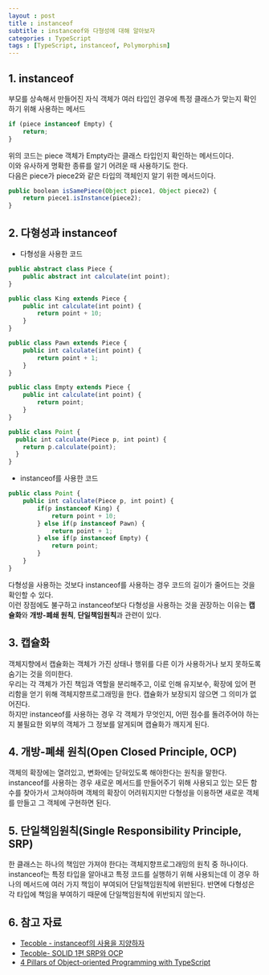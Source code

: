 ```yaml
---
layout : post
title : instanceof
subtitle : instanceof와 다형성에 대해 알아보자
categories : TypeScript
tags : [TypeScript, instanceof, Polymorphism]
---
```


## 1. instanceof
부모를 상속해서 만들어진 자식 객체가 여러 타입인 경우에 특정 클래스가 맞는지 확인하기 위해 사용하는 메서드<br/>

```TypeScript
if (piece instanceof Empty) {
    return;
}
```
위의 코드는 piece 객체가 Empty라는 클래스 타입인지 확인하는 메서드이다.<br/>
이와 유사하게 명확한 종류를 알기 어려운 때 사용하기도 한다.<br/>
다음은 piece가 piece2와 같은 타입의 객체인지 알기 위한 메서드이다.

```TypeScript
public boolean isSamePiece(Object piece1, Object piece2) {
    return piece1.isInstance(piece2);
}
```

## 2. 다형성과 instanceof

- 다형성을 사용한 코드

```TypeScript
public abstract class Piece {
    public abstract int calculate(int point);
}

public class King extends Piece {
    public int calculate(int point) {
        return point + 10;
    }
}

public class Pawn extends Piece {
    public int calculate(int point) {
        return point + 1;
    }
}

public class Empty extends Piece {
    public int calculate(int point) {
        return point;
    }
}

public class Point {
  public int calculate(Piece p, int point) {
    return p.calculate(point);
  }
}
```

- instanceof를 사용한 코드

```TypeScript
public class Point {
    public int calculate(Piece p, int point) {
        if(p instanceof King) {
            return point + 10;
        } else if(p instanceof Pawn) {
            return point + 1;
        } else if(p instanceof Empty) {
            return point;
        }
    }
}
```

다형성을 사용하는 것보다 instanceof를 사용하는 경우 코드의 길이가 줄어드는 것을 확인할 수 있다.<br/>
이런 장점에도 불구하고 instanceof보다 다형성을 사용하는 것을 권장하는 이유는 <b>캡슐화</b>와 <b>개방-폐쇄 원칙</b>, <b>단일책임원칙</b>과 관련이 있다.<br/>

## 3. 캡슐화
객체지향에서 캡슐화는 객체가 가진 상태나 행위를 다른 이가 사용하거나 보지 못하도록 숨기는 것을 의미한다.<br/>
우리는 각 객체가 가진 책임과 역할을 분리해주고, 이로 인해 유지보수, 확장에 있어 편리함을 얻기 위해 객체지향프로그래밍을 한다. 캡슐화가 보장되지 않으면 그 의미가 없어진다.<br/>
하지만 instanceof를 사용하는 경우 각 객체가 무엇인지, 어떤 점수를 돌려주어야 하는지 불필요한 외부의 객체가 그 정보를 알게되며 캡슐화가 깨지게 된다.<br/>

## 4. 개방-폐쇄 원칙(Open Closed Principle, OCP)
객체의 확장에는 열려있고, 변화에는 닫혀있도록 해야한다는 원칙을 말한다.<br/>
instanceof를 사용하는 경우 새로운 메서드를 만들어주기 위해 사용되고 있는 모든 함수를 찾아가서 고쳐야하며 객체의 확장이 어려워지지만 다형성을 이용하면 새로운 객체를 만들고 그 객체에 구현하면 된다.<br/>

## 5. 단일책임원칙(Single Responsibility Principle, SRP)
한 클래스는 하나의 책임만 가져야 한다는 객체지향프로그래밍의 원칙 중 하나이다.<br/>
instanceof는 특정 타입을 알아내고 특정 코드를 실행하기 위해 사용되는데 이 경우 하나의 메서드에 여러 가지 책임이 부여되어 단일책임원칙에 위반된다. 반면에 다형성은 각 타입에 책임을 부여하기 때문에 단일책임원칙에 위반되지 않는다.<br/>

## 6. 참고 자료
- [Tecoble - instanceof의 사용을 지양하자](https://tecoble.techcourse.co.kr/post/2021-04-26-instanceof/)
- [Tecoble- SOLID 1편 SRP와 OCP](https://tecoble.techcourse.co.kr/post/2020-07-31-solid-1/)
- [4 Pillars of Object-oriented Programming with TypeScript](https://betterprogramming.pub/understand-object-oriented-programming-with-typescript-c4ff8afa40d)